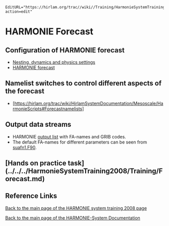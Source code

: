 ```@meta
EditURL="https://hirlam.org/trac//wiki//Training/HarmonieSystemTraining2008/Lecture/Forecast?action=edit"
```

# HARMONIE Forecast

## Configuration of HARMONIE forecast
 * [Nesting, dynamics and physics settings](https://hirlam.org/trac/wiki/HirlamSystemDocumentation/Mesoscale/HarmonieScripts#Nestingdynamicsandphysicssettings) 
 * [HARMONIE forecast](https://hirlam.org/trac/wiki/HirlamSystemDocumentation/Mesoscale/HarmonieScripts#Forecast) 
## Namelist switches to control different aspects of the forecast
 * [https://hirlam.org/trac/wiki/HirlamSystemDocumentation/Mesoscale/HarmonieScripts#Forecastnamelists]
## Output data streams
 * HARMONIE [output list](https://hirlam.org/trac/wiki/HarmonieSystemDocumentation/Forecast/Outputlist) with FA-names and GRIB codes.
 * The default FA-names for different parameters can be seen from [suafn1.F90](https://hirlam.org/trac/browser/trunk/harmonie/src/arp/setup/suafn1.F90).

## [Hands on practice task] (../../../HarmonieSystemTraining2008/Training/Forecast.md)
## Reference Links

[ Back to the main page of the HARMONIE system training 2008 page](https://hirlam.org/trac/wiki/HarmonieSystemTraining2008)

[Back to the main page of the HARMONIE-System Documentation](https://hirlam.org/trac/wiki/HarmonieSystemDocumentation)